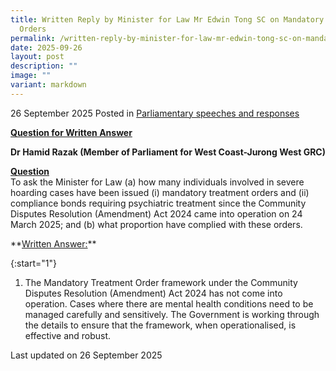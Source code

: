 ```yaml
---
title: Written Reply by Minister for Law Mr Edwin Tong SC on Mandatory Treatment
  Orders
permalink: /written-reply-by-minister-for-law-mr-edwin-tong-sc-on-mandatory-treatment-orders/
date: 2025-09-26
layout: post
description: ""
image: ""
variant: markdown
---
```

26 September 2025 Posted in [Parliamentary speeches and responses](/news/parliamentary-speeches) 

<b><u>Question for Written Answer</u></b>

**Dr Hamid Razak (Member of Parliament for West Coast-Jurong West GRC)**

<b><u>Question</u></b>
<br>To ask the Minister for Law (a) how many individuals involved in severe hoarding cases have been issued (i) mandatory treatment orders and (ii) compliance bonds requiring psychiatric treatment since the Community Disputes Resolution (Amendment) Act 2024 came into operation on 24 March 2025; and (b) what proportion have complied with these orders.

\*\*<u>Written Answer:</u>\*\*

{:start="1"}
1.	The Mandatory Treatment Order framework under the Community Disputes Resolution (Amendment) Act 2024 has not come into operation. Cases where there are mental health conditions need to be managed carefully and sensitively. The Government is working through the details to ensure that the framework, when operationalised, is effective and robust.

<p class="right-side-updated">Last updated on 26 September 2025</p>